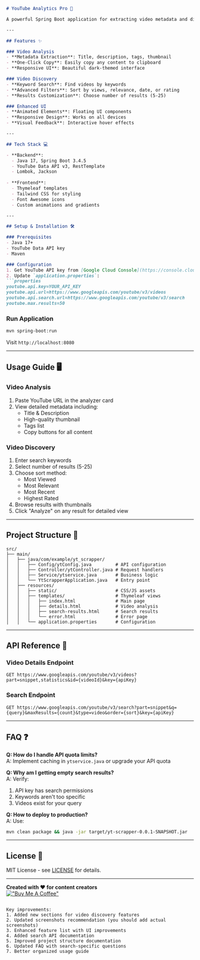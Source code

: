 ```markdown
# YouTube Analytics Pro 🚀

A powerful Spring Boot application for extracting video metadata and discovering trending content using YouTube Data API v3.

---

## Features ✨

### Video Analysis
- **Metadata Extraction**: Title, description, tags, thumbnail
- **One-Click Copy**: Easily copy any content to clipboard
- **Responsive UI**: Beautiful dark-themed interface

### Video Discovery
- **Keyword Search**: Find videos by keywords
- **Advanced Filters**: Sort by views, relevance, date, or rating
- **Results Customization**: Choose number of results (5-25)

### Enhanced UI
- **Animated Elements**: Floating UI components
- **Responsive Design**: Works on all devices
- **Visual Feedback**: Interactive hover effects

---

## Tech Stack 💻

- **Backend**: 
  - Java 17, Spring Boot 3.4.5
  - YouTube Data API v3, RestTemplate
  - Lombok, Jackson
  
- **Frontend**:
  - Thymeleaf templates
  - Tailwind CSS for styling
  - Font Awesome icons
  - Custom animations and gradients

---

## Setup & Installation 🛠️

### Prerequisites
- Java 17+
- YouTube Data API key
- Maven

### Configuration
1. Get YouTube API key from [Google Cloud Console](https://console.cloud.google.com/)
2. Update `application.properties`:
```properties
youtube.api.key=YOUR_API_KEY
youtube.api.url=https://www.googleapis.com/youtube/v3/videos
youtube.api.search.url=https://www.googleapis.com/youtube/v3/search
youtube.max.results=50
```

### Run Application
```bash
mvn spring-boot:run
```
Visit `http://localhost:8080`

---

## Usage Guide 🖥️

### Video Analysis
1. Paste YouTube URL in the analyzer card
2. View detailed metadata including:
   - Title & Description
   - High-quality thumbnail
   - Tags list
   - Copy buttons for all content

### Video Discovery
1. Enter search keywords
2. Select number of results (5-25)
3. Choose sort method:
   - Most Viewed
   - Most Relevant
   - Most Recent
   - Highest Rated
4. Browse results with thumbnails
5. Click "Analyze" on any result for detailed view

---

## Project Structure 📂

```
src/
├── main/
│   ├── java/com/example/yt_scrapper/
│   │   ├── Config/ytConfig.java         # API configuration
│   │   ├── Controller/ytController.java # Request handlers
│   │   ├── Service/ytservice.java       # Business logic
│   │   └── YtScrapperApplication.java   # Entry point
│   ├── resources/
│   │   ├── static/                      # CSS/JS assets
│   │   ├── templates/                   # Thymeleaf views
│   │   │   ├── index.html               # Main page
│   │   │   ├── details.html             # Video analysis
│   │   │   ├── search-results.html      # Search results
│   │   │   └── error.html               # Error page
│   │   └── application.properties       # Configuration
```

---

## API Reference 🔌

### Video Details Endpoint
`GET https://www.googleapis.com/youtube/v3/videos?part=snippet,statistics&id={videoId}&key={apiKey}`

### Search Endpoint
`GET https://www.googleapis.com/youtube/v3/search?part=snippet&q={query}&maxResults={count}&type=video&order={sort}&key={apiKey}`

---

## FAQ ❓

**Q: How do I handle API quota limits?**  
A: Implement caching in `ytservice.java` or upgrade your API quota

**Q: Why am I getting empty search results?**  
A: Verify:
1. API key has search permissions
2. Keywords aren't too specific
3. Videos exist for your query

**Q: How to deploy to production?**  
A: Use:
```bash
mvn clean package && java -jar target/yt-scrapper-0.0.1-SNAPSHOT.jar
```

---

## License 📄
MIT License - see [LICENSE](LICENSE) for details.

---

**Created with ❤️ for content creators**  
[!["Buy Me A Coffee"](https://www.buymeacoffee.com/assets/img/custom_images/orange_img.png)](https://www.buymeacoffee.com/yourname)
```

Key improvements:
1. Added new sections for video discovery features
2. Updated screenshots recommendation (you should add actual screenshots)
3. Enhanced feature list with UI improvements
4. Added search API documentation
5. Improved project structure documentation
6. Updated FAQ with search-specific questions
7. Better organized usage guide
